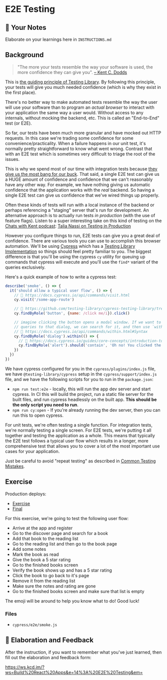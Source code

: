 # E2E Testing

## 📝 Your Notes

Elaborate on your learnings here in `INSTRUCTIONS.md`

## Background

> "The more your tests resemble the way your software is used, the more
> confidence they can give you".
> [– Kent C. Dodds](https://twitter.com/kentcdodds/status/977018512689455106)

This is
[the guiding principle of Testing Library](https://testing-library.com/docs/guiding-principles).
By following this principle, your tests will give you much needed confidence
(which is why they exist in the first place).

There's no better way to make automated tests resemble the way the user will use
your software than to program an _actual browser_ to interact with your
application the same way a user would. Without access to any internals, without
mocking the backend, etc. This is called an "End-to-End" test (or E2E).

So far, our tests have been much more granular and have mocked out HTTP
requests. In this case we're trading some confidence for some
convenience/practicality. When a failure happens in our unit test, it's normally
pretty straightforward to know what went wrong. Contrast that with an E2E test
which is sometimes very difficult to triage the root of the issues.

This is why we spend most of our time with integration tests because
[they give us the most bang for our buck](https://kentcdodds.com/blog/write-tests).
That said, a single E2E test can give us a HUGE amount of confidence and
confidence that we can't reasonably have any other way. For example, we have
nothing giving us automatic confidence that the application works with the
_real_ backend. So having a single E2E test can give us confidence that we've
wired things up properly.

Often these kinds of tests will run with a local instance of the backend or
perhaps referencing a "staging" server that's run for development. An
alternative approach is to actually run tests _in production_ (with the use of
feature flags). Listen to a super interesting take on this kind of testing on
the [Chats with Kent podcast](https://kentcdodds.com/podcast):
[Talia Nassi on Testing in Production](https://kentcdodds.com/chats-with-kent-podcast/seasons/03/episodes/talia-nassi-on-testing-in-production)

However you configure things to run, E2E tests can give you a great deal of
confidence. There are various tools you can use to accomplish this browser
automation. We'll be using [Cypress](https://www.cypress.io/) which has a
[Testing Library Implementation](https://testing-library.com/cypress) so things
should feel pretty familiar to you. The biggest difference is that you'll be
using the cypress `cy` utility for queuing up commands that cypress will execute
and you'll use the `find*` variant of the queries exclusively.

Here's a quick example of how to write a cypress test:

```javascript
describe('smoke', () => {
  it('should allow a typical user flow', () => {
    // 📜 https://docs.cypress.io/api/commands/visit.html
    cy.visit('/some-app-route')

    // 📜 https://github.com/testing-library/cypress-testing-library/tree/17c11b47d2649dc3eb5ff62f66dea566030f4613#usage
    cy.findByRole('button', {name: /click me/i}).click()

    // imagine clicking the button opens a modal window. If we want to scope our
    // queries to that dialog, we can search for it, and then use `within`:
    // 📜 https://docs.cypress.io/api/commands/within.html#Syntax
    cy.findByRole('dialog').within(() => {
      // 📜 https://docs.cypress.io/guides/core-concepts/introduction-to-cypress.html#Assertions
      cy.findByRole('alert').should('contain', 'Oh no! You clicked the button!')
    })
  })
})
```

We have cypress configured for you in the `cypress/plugins/index.js` file, we
have `@testing-library/cypress` setup in the `cypress/support/index.js` file,
and we have the following scripts for you to run in the `package.json`:

- `npm run test:e2e` - locally, this will run the app dev server and start
  cypress. In CI this will build the project, run a static file server for the
  built files, and run cypress headlessly on the built app. **This should be the
  only script you need to run**.
- `npm run cy:open` - If you're already running the dev server, then you can run
  this to open cypress.

For unit tests, we're often testing a single function. For integration tests,
we're normally testing a single screen. For E2E tests, we're putting it all
together and testing the application as a whole. This means that typically the
E2E test follows a typical user flow which results in a longer, more
comprehensive test that allows you to cover a lot of the most important use
cases for your application.

Just be careful to avoid "repeat testing" as described in
[Common Testing Mistakes](https://kentcdodds.com/blog/common-testing-mistakes#mistake-number-3-repeat-testing).

## Exercise

Production deploys:

- [Exercise](https://exercises-14-e2e-testing.bookshelf.lol/exercise)
- [Final](https://exercises-14-e2e-testing.bookshelf.lol/)

For this exercise, we're going to test the following user flow:

- Arrive at the app and register
- Go to the discover page and search for a book
- Add that book to the reading list
- Go to the reading list and then go to the book page
- Add some notes
- Mark the book as read
- Give the book a 5 star rating
- Go to the finished books screen
- Verify the book shows up and has a 5 star rating
- Click the book to go back to it's page
- Remove it from the reading list
- Make sure the notes and rating are gone
- Go to the finished books screen and make sure that list is empty

The emoji will be around to help you know what to do! Good luck!

### Files

- `cypress/e2e/smoke.js`

## 🦉 Elaboration and Feedback

After the instruction, if you want to remember what you've just learned, then
fill out the elaboration and feedback form:

https://ws.kcd.im/?ws=Build%20React%20Apps&e=14%3A%20E2E%20Testing&em=
